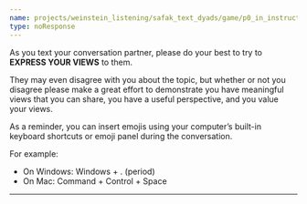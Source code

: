 ```yaml
---
name: projects/weinstein_listening/safak_text_dyads/game/p0_in_instructions_expressor.md
type: noResponse
---
```


As you text your conversation partner, please do your best to try to **EXPRESS YOUR VIEWS** to them.

They may even disagree with you about the topic, but whether or not you disagree please make a great effort to demonstrate you have meaningful views that you can share, you have a useful perspective, and you value your views.

As a reminder, you can insert emojis using your computer’s built-in keyboard shortcuts or emoji panel during the conversation.

For example:

- On Windows: Windows + . (period)
- On Mac: Command + Control + Space

---
